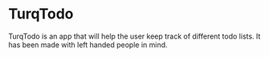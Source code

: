 # TurqTodo
TurqTodo is an app that will help the user keep track of different todo lists. It has been made with left handed people in mind.
